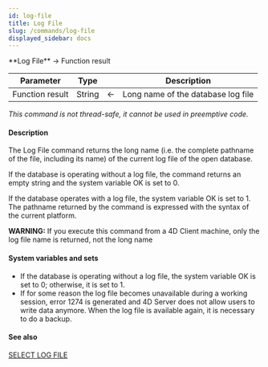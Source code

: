 ```yaml
---
id: log-file
title: Log File
slug: /commands/log-file
displayed_sidebar: docs
---
```


<!--REF #_command_.Log File.Syntax-->**Log File**  -> Function result<!-- END REF-->
<!--REF #_command_.Log File.Params-->
| Parameter | Type |  | Description |
| --- | --- | --- | --- |
| Function result | String | &#8592; | Long name of the database log file |

<!-- END REF-->

*This command is not thread-safe, it cannot be used in preemptive code.*


#### Description 

<!--REF #_command_.Log File.Summary-->The Log File command returns the long name (i.e. the complete pathname of the file, including its name) of the current log file of the open database.<!-- END REF--> 

If the database is operating without a log file, the command returns an empty string and the system variable OK is set to 0\. 

If the database operates with a log file, the system variable OK is set to 1\. The pathname returned by the command is expressed with the syntax of the current platform.

**WARNING:** If you execute this command from a 4D Client machine, only the log file name is returned, not the long name

#### System variables and sets 

* If the database is operating without a log file, the system variable OK is set to 0; otherwise, it is set to 1.
* If for some reason the log file becomes unavailable during a working session, error 1274 is generated and 4D Server does not allow users to write data anymore. When the log file is available again, it is necessary to do a backup.

#### See also 

[SELECT LOG FILE](select-log-file.md)  